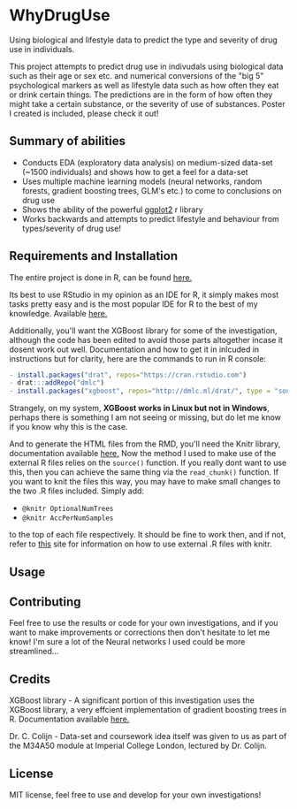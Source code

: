 # WhyDrugUse
Using biological and lifestyle data to predict the type and severity of drug use in individuals.

This project attempts to predict drug use in indivudals using biological data such as their age or sex etc. and numerical conversions of the "big 5" psychological markers as well as lifestyle data such as how often they eat or drink certain things. The predictions are in the form of how often they might take a certain substance, or the severity of use of substances. Poster I created is included, please check it out!

## Summary of abilities

- Conducts EDA (exploratory data analysis) on medium-sized data-set (~1500 individuals) and shows how to get a feel for a data-set
- Uses multiple machine learning models (neural networks, random forests, gradient boosting trees, GLM's etc.) to come to conclusions on drug use
- Shows the ability of the powerful <a href="http://ggplot2.org/">ggplot2</a> r library 
- Works backwards and attempts to predict lifestyle and behaviour from types/severity of drug use!

## Requirements and Installation

The entire project is done in R, can be found <a href="https://www.r-project.org/about.html">here.</a>

Its best to use RStudio in my opinion as an IDE for R, it simply makes most tasks pretty easy and is the most popular IDE for R to the best of my knowledge. Available <a href="https://www.rstudio.com/">here.</a>

Additionally, you'll want the XGBoost library for some of the investigation, although the code has been edited to avoid those parts altogether incase it dosent work out well. Documentation and how to get it in inlcuded in instructions but for clarity, here are the commands to run in R console:
```r
- install.packages("drat", repos="https://cran.rstudio.com")
- drat:::addRepo("dmlc")
- install.packages("xgboost", repos="http://dmlc.ml/drat/", type = "source")
```
Strangely, on my system, <strong>XGBoost works in Linux but not in Windows</strong>, perhaps there is something I am not seeing or missing, but do let me know if you know why this is the case.

And to generate the HTML files from the RMD, you'll need the Knitr library, documentation available <a href="https://cran.r-project.org/web/packages/knitr/index.html">here.</a> 
Now the method I used to make use of the external R files relies on the ```source()``` function. If you really dont want to use this, then you can achieve the same thing via the ```read_chunk()``` function. If you want to knit the files this way, you may have to make small changes to the two .R files included. Simply add:
- ```@knitr OptionalNumTrees ```
- ```@knitr AccPerNumSamples ``` 

to the top of each file respectively. It should be fine to work then, and if not, refer to <a href="http://zevross.com/blog/2014/07/09/making-use-of-external-r-code-in-knitr-and-r-markdown/">this</a> site for information on how to use external .R files with knitr. 


## Usage

## Contributing

Feel free to use the results or code for your own investigations, and if you want to make improvements or corrections then don't hesitate to let me know! I'm sure a lot of the Neural networks I used could be more streamlined...

## Credits

XGBoost library - A significant portion of this investigation uses the XGBoost library, a very effcient implementation of gradient boosting trees in R. Documentation available <a href="https://cran.r-project.org/web/packages/xgboost/index.html">here.</a>

Dr. C. Colijn - Data-set and coursework idea itself was given to us as part of the M34A50 module at Imperial College London, lectured by Dr. Colijn. 

## License
MIT license, feel free to use and develop for your own investigations!
